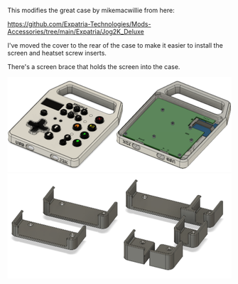 This modifies the great case by mikemacwillie from here: 

https://github.com/Expatria-Technologies/Mods-Accessories/tree/main/Expatria/Jog2K_Deluxe

I've moved the cover to the rear of the case to make it easier to install the screen and heatset screw inserts.  

There's a screen brace that holds the screen into the case.

<img src=jog2kcase.png>
<img src=jog2kmount.png>

